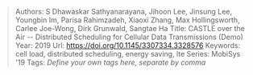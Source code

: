 > Authors: S Dhawaskar Sathyanarayana, Jihoon Lee, Jinsung Lee, Youngbin Im, Parisa Rahimzadeh, Xiaoxi Zhang, Max Hollingsworth, Carlee Joe-Wong, Dirk Grunwald, Sangtae Ha
> Title: CASTLE over the Air -- Distributed Scheduling for Cellular Data Transmissions (Demo)
> Year: 2019
> Url: https://doi.org/10.1145/3307334.3328576
> Keywords: cell load, distributed scheduling, energy saving, lte
> Series: MobiSys '19
> Tags: *Define your own tags here, separate by comma*
